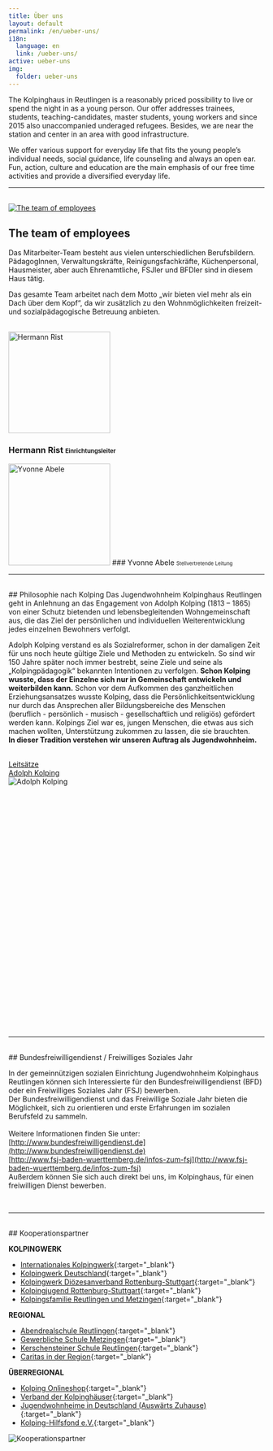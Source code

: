 ```yaml
---
title: Über uns
layout: default
permalink: /en/ueber-uns/
i18n:
  language: en
  link: /ueber-uns/
active: ueber-uns
img:
  folder: ueber-uns
---
```

The Kolpinghaus in Reutlingen is a reasonably priced possibility to live or spend the night in as a young person. Our offer addresses trainees, students, teaching-candidates, master students, young workers and since 2015 also unaccompanied underaged refugees.
Besides, we are near the station and center in an area with good infrastructure.

We offer various support for everyday life that fits the young people’s individual needs, social guidance, life counseling and always an open ear.<br>
Fun, action, culture and education are the main emphasis of our free time activities and provide a diversified everyday life.

---

<br>

<div class="row">
<div class="col-lg-6 gallery">
<a href="{% include img id='mitarbeiter' %}" data-size="3000x2000" data-med-size="3000x2000" data-med="{% include img id='mitarbeiter' %}">
<img class="img-fluid rounded mb-4" src="{% include img id='mitarbeiter' options='w_600' %}" alt="The team of employees" />
</a>
</div>
<div class="col-lg-6" markdown="1">

## The team of employees

Das Mitarbeiter-Team besteht aus vielen unterschiedlichen Berufsbildern. PädagogInnen, Verwaltungskräfte, Reinigungsfachkräfte, Küchenpersonal, Hausmeister, aber auch Ehrenamtliche, FSJler und BFDler sind in diesem Haus tätig.

Das gesamte Team arbeitet nach dem Motto „wir bieten viel mehr als ein Dach über dem Kopf“, da wir zusätzlich zu den Wohnmöglichkeiten freizeit- und sozialpädagogische Betreuung anbieten.

</div>
</div>
<br>
<div class="row">
<div class="col-lg-6  text-center mb-4" markdown="1">
<img class="rounded-circle img-fluid d-block mx-auto" width="200" height="200" src="{% include img id='rist' options='w_200,h_200' %}" alt="Hermann Rist">

### Hermann Rist <small style="font-size: 70%;">Einrichtungsleiter</small>
</div>
<div class="col-lg-6 text-center mb-4" markdown="1">
<img class="rounded-circle img-fluid d-block mx-auto" width="200" height="200" src="{% include img id='abele' options='w_200,h_200' %}" alt="Yvonne Abele">
### Yvonne Abele <small style="font-size: 70%;">Stellvertretende Leitung</small>
</div>
</div>
<hr>
<br>
<div class="row">
<div class="col-lg-6" markdown="1">
## Philosophie nach Kolping
Das Jugendwohnheim Kolpinghaus Reutlingen geht in Anlehnung an das Engagement von Adolph Kolping (1813 – 1865) von einer Schutz bietenden und lebensbegleitenden Wohngemeinschaft aus, die das Ziel der persönlichen und individuellen Weiterentwicklung jedes einzelnen Bewohners verfolgt.

Adolph Kolping verstand es als Sozialreformer, schon in der damaligen Zeit für uns noch heute gültige Ziele und Methoden zu entwickeln. So sind wir 150 Jahre später noch immer bestrebt, seine Ziele und seine als „Kolpingpädagogik“ bekannten Intentionen zu verfolgen. **Schon Kolping wusste, dass der Einzelne sich nur in Gemeinschaft entwickeln und weiterbilden kann.** Schon vor dem Aufkommen des ganzheitlichen Erziehungsansatzes wusste Kolping, dass die Persönlichkeitsentwicklung nur durch das Ansprechen aller Bildungsbereiche des Menschen <br>
(beruflich - persönlich - musisch - gesellschaftlich und religiös) gefördert werden kann. Kolpings Ziel war es, jungen Menschen, die etwas aus sich machen wollten, Unterstützung zukommen zu lassen, die sie brauchten.<br>
**In dieser Tradition verstehen wir unseren Auftrag als Jugendwohnheim.**

<br>
<div class="row">
  <div class="col text-right">
  <a href="{% link leitsaetze.md %}" class="btn btn-primary">Leitsätze</a>
  </div>
  <div class="col text-left">
  <a href="{% link adolph-kolping.md %}" class="btn btn-primary">Adolph Kolping</a>
  </div>
</div>


</div>
<div class="col-lg-6 text-center" style="height: 30rem;">
<img class="img-fluid rounded mb-4" style="max-height: 100% !important; width: auto;" src="{% include img id='adolph-kolping' options='h_500' %}" alt="Adolph Kolping">
</div>
</div>
<br>
<hr>
<br>
<div markdown="1">
## Bundesfreiwilligendienst / Freiwilliges Soziales Jahr

In der gemeinnützigen sozialen Einrichtung Jugendwohnheim Kolpinghaus Reutlingen können sich Interessierte für den Bundesfreiwilligendienst (BFD) oder ein Freiwilliges Soziales Jahr (FSJ) bewerben.<br>
Der Bundesfreiwilligendienst und das Freiwillige Soziale Jahr bieten die Möglichkeit, sich zu orientieren und erste Erfahrungen im sozialen Berufsfeld zu sammeln.<br><br>
Weitere Informationen finden Sie unter:<br>
[http://www.bundesfreiwilligendienst.de](http://www.bundesfreiwilligendienst.de)<br>
[http://www.fsj-baden-wuerttemberg.de/infos-zum-fsj](http://www.fsj-baden-wuerttemberg.de/infos-zum-fsj)<br>
Außerdem können Sie sich auch direkt bei uns, im Kolpinghaus, für einen freiwilligen Dienst bewerben.
</div>
<br>
<hr>
<br>
<div class="row">
<div class="col" markdown="1">
## Kooperationspartner

**KOLPINGWERK**

* [Internationales Kolpingwerk](http://www.kolping.net/){:target="_blank"}
* [Kolpingwerk Deutschland](http://www.kolping.de/){:target="_blank"}
* [Kolpingwerk Diözesanverband Rottenburg-Stuttgart](http://www.kolping-dvrs.de/){:target="_blank"}
* [Kolpingjugend&nbsp;Rottenburg-Stuttgart](http://www.kolpingjugend-stuttgart.de/){:target="_blank"}
* [Kolpingsfamilie Reutlingen und Metzingen](http://reutlingen.kolping-es-rt.de){:target="_blank"}

**REGIONAL**

* [Abendrealschule Reutlingen](http://www.abendrealschule-reutlingen.de/){:target="_blank"}
* [Gewerbliche Schule Metzingen](http://www.gewerbeschule-metzingen.de/){:target="_blank"}
* [Kerschensteiner Schule Reutlingen](http://www.kss-rt.de/){:target="_blank"}
* [Caritas in der Region](http://www.caritas-fils-neckar-alb.de/){:target="_blank"}

**ÜBERREGIONAL**

* [Kolping Onlineshop](https://www.kolping-shop.eu/){:target="_blank"}
* [Verband der Kolpinghäuser](http://www.kolpinghaeuser.de/){:target="_blank"}
* [Jugendwohnheime in Deutschland (Auswärts Zuhause)](http://www.auswaerts-zuhause.de/){:target="_blank"}
* [Kolping-Hilfsfond e.V.](http://www.kolping-hilfsfonds.de/){:target="_blank"}

</div>
<div class="col">
<img src="{% include img id='kooperationspartner' options='h_500' %}" alt="Kooperationspartner" style="max-width: 100%;">
</div>
